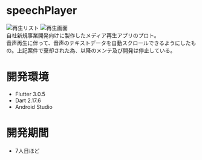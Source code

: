 # speechPlayer
![再生リスト](http://drive.google.com/uc?export=view&id=1qJoU-BPU2ENsShbda1yYvMks4PO_5wFz)
![再生画面](http://drive.google.com/uc?export=view&id=1ORNdAPM7VZgA9UKPFxbKg6QHuYMvZtEb)<br>
自社新規事業開発向けに製作したメディア再生アプリのプロト。<br>
音声再生に伴って、音声のテキストデータを自動スクロールできるようにしたもの。上記案件で棄却された為、以降のメンテ及び開発は停止している。

# 開発環境
- Flutter 3.0.5
- Dart 2.17.6
- Android Studio

# 開発期間
- 7人日ほど
